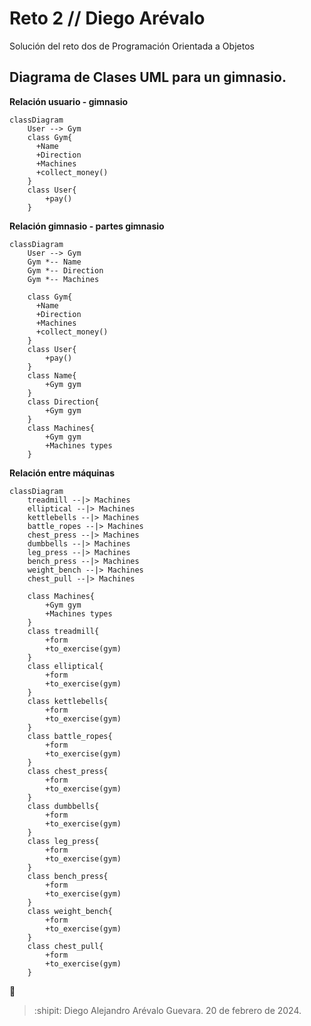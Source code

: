 # Reto 2 // Diego Arévalo
Solución del reto dos de Programación Orientada a Objetos
## Diagrama de Clases UML para un gimnasio.
**Relación usuario - gimnasio**
```mermaid
classDiagram
    User --> Gym
    class Gym{
      +Name
      +Direction
      +Machines
      +collect_money()
    }
    class User{
        +pay()
    }
```
**Relación gimnasio - partes gimnasio**
```mermaid
classDiagram
    User --> Gym
    Gym *-- Name
    Gym *-- Direction
    Gym *-- Machines

    class Gym{
      +Name
      +Direction
      +Machines
      +collect_money()
    }
    class User{
        +pay()
    }
    class Name{
        +Gym gym
    }
    class Direction{
        +Gym gym
    }
    class Machines{
        +Gym gym
        +Machines types
    }
```
**Relación entre máquinas**
```mermaid
classDiagram
    treadmill --|> Machines
    elliptical --|> Machines
    kettlebells --|> Machines
    battle_ropes --|> Machines
    chest_press --|> Machines
    dumbbells --|> Machines
    leg_press --|> Machines
    bench_press --|> Machines
    weight_bench --|> Machines
    chest_pull --|> Machines    

    class Machines{
        +Gym gym
        +Machines types
    }
    class treadmill{
        +form
        +to_exercise(gym)
    }
    class elliptical{
        +form
        +to_exercise(gym)
    }
    class kettlebells{
        +form
        +to_exercise(gym)
    }
    class battle_ropes{
        +form
        +to_exercise(gym)
    }
    class chest_press{
        +form
        +to_exercise(gym)
    }
    class dumbbells{
        +form
        +to_exercise(gym)
    }
    class leg_press{
        +form
        +to_exercise(gym)
    }
    class bench_press{
        +form
        +to_exercise(gym)
    }
    class weight_bench{
        +form
        +to_exercise(gym)
    }
    class chest_pull{
        +form
        +to_exercise(gym)
    }
```
💎
> :shipit: Diego Alejandro Arévalo Guevara. 20 de febrero de 2024.
